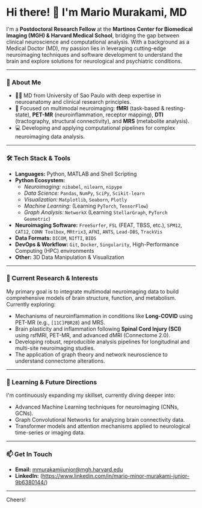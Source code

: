 # Hi there! 👋 I'm Mario Murakami, MD

I'm a **Postdoctoral Research Fellow** at the **Martinos Center for Biomedical Imaging (MGH) & Harvard Medical School**, bridging the gap between clinical neuroscience and computational analysis. With a background as a Medical Doctor (MD), my passion lies in leveraging cutting-edge neuroimaging techniques and software development to understand the brain and explore solutions for neurological and psychiatric conditions.

---

### 🧠 About Me

* 👨‍⚕️ MD from University of Sao Paulo with deep expertise in neuroanatomy and clinical research principles.
* 🔬 Focused on multimodal neuroimaging: **fMRI** (task-based & resting-state), **PET-MR** (neuroinflammation, receptor mapping), **DTI** (tractography, structural connectivity), and **MRS** (metabolite analysis).
* 💻 Developing and applying computational pipelines for complex neuroimaging data analysis.

---

### 🛠️ Tech Stack & Tools

* **Languages:** Python, MATLAB and Shell Scripting
* **Python Ecosystem:**
    * *Neuroimaging:* `nibabel`, `nilearn`, `nipype`
    * *Data Science:* `Pandas`, `NumPy`, `SciPy`, `Scikit-learn`
    * *Visualization:* `Matplotlib`, `Seaborn`, `Plotly`
    * *Machine Learning:* (Learning `PyTorch`, `TensorFlow`)
    * *Graph Analysis:* `NetworkX` (Learning `StellarGraph`, `PyTorch Geometric`)
* **Neuroimaging Software:** `FreeSurfer`, `FSL` (FEAT, TBSS, etc.), `SPM12`, `CAT12`, `CONN Toolbox`, `MRtrix3`, `AFNI`, `ANTS`,  `Lead-DBS`, `TrackVis`
* **Data Formats:** `DICOM`, `NIfTI`, `BIDS`
* **DevOps & Workflow:** `Git`, `Docker`, `Singularity`, High-Performance Computing (HPC) environments
* **Other:** 3D Data Manipulation & Visualization

---

### 🔭 Current Research & Interests

My primary goal is to integrate multimodal neuroimaging data to build comprehensive models of brain structure, function, and metabolism. Currently exploring:

* Mechanisms of neuroinflammation in conditions like **Long-COVID** using PET-MR (e.g., `[11C]PBR28`) and MRS.
* Brain plasticity and inflammation following **Spinal Cord Injury (SCI)** using rsfMRI, PET-MR, and advanced dMRI (Connectome 2.0).
* Developing robust, reproducible analysis pipelines for longitudinal and multi-site neuroimaging studies.
* The application of graph theory and network neuroscience to understand connectome alterations.

---

### 🌱 Learning & Future Directions

I'm continuously expanding my skillset, currently diving deeper into:

* Advanced Machine Learning techniques for neuroimaging (CNNs, GCNs).
* Graph Convolutional Networks for analyzing brain connectivity data.
* Transformer models and attention mechanisms applied to neurological time-series or imaging data.

---

### 📫 Get In Touch

* **Email:** mmurakamijunior@mgh.harvard.edu
* **LinkedIn:** (https://www.linkedin.com/in/mario-minor-murakami-junior-9b6380144/)

---

Cheers!
